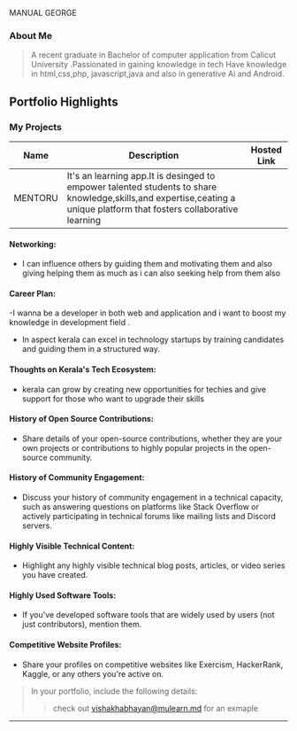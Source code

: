  MANUAL GEORGE 

### About Me

> A recent graduate in Bachelor of computer application from Calicut University .Passionated in gaining knowledge in tech
> Have knowledge in html,css,php, javascript,java and also in generative Ai and Android.


## Portfolio Highlights

### My Projects

| Name                | Description                                                               | Hosted Link                                                                                   |
|---------------------|---------------------------------------------------------------------------|-----------------------
|MENTORU|It's an learning app.It is desinged to empower talented students to share knowledge,skills,and expertise,ceating a unique platform that fosters collaborative learning 

#### Networking:

- I can influence others by guiding them and motivating them and also giving helping them as much as i can also seeking help from them also

#### Career Plan:

-I wanna be a developer in both web and application and i want to boost my knowledge in development field .
- In aspect kerala can excel in technology startups by training candidates and guiding them in a structured way.

#### Thoughts on Kerala's Tech Ecosystem:

- kerala can grow by creating new opportunities for techies and give support for those who want to upgrade their skills 

#### History of Open Source Contributions:

- Share details of your open-source contributions, whether they are your own projects or contributions to highly popular projects in the open-source community.

#### History of Community Engagement:

-  Discuss your history of community engagement in a technical capacity, such as answering questions on platforms like Stack Overflow or actively participating in technical forums like mailing lists and Discord servers.

#### Highly Visible Technical Content:

- Highlight any highly visible technical blog posts, articles, or video series you have created.

#### Highly Used Software Tools:

- If you've developed software tools that are widely used by users (not just contributors), mention them.

#### Competitive Website Profiles:

- Share your profiles on competitive websites like Exercism, HackerRank, Kaggle, or any others you're active on.



> In your portfolio, include the following details:
>> check out [vishakhabhayan@mulearn.md](./profiles/vishakhabhayan@mulearn.md) for an exmaple

---
